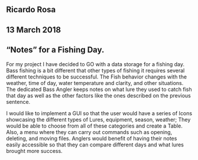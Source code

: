## Ricardo Rosa

## 13 March 2018



## “Notes” for a Fishing Day.

For my project I have decided to GO with a data storage for a fishing day. Bass fishing is a bit different that other types of fishing it requires several different techniques to be successful. The Fish behavior changes with the weather, time of day, water temperature and clarity, and other situations. The dedicated Bass Angler keeps notes on what lure they used to catch fish that day as well as the other factors like the ones described on the previous sentence.

I would like to implement a GUI so that the user would have a series of Icons showcasing the different types of Lures, equipment, season, weather; They would be able to choose from all of these categories and create a Table. Also, a menu where they can carry out commands such as opening, deleting, and moving files.
Anglers would benefit of having their notes easily accessible so that they can compare different days and what lures brought more success.